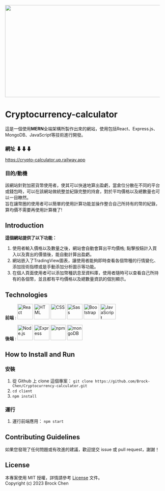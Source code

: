 <div align="center">
	<img src="https://user-images.githubusercontent.com/127864312/236005587-fc2aef54-bb6a-462a-9158-cddc54fbca6c.jpg" alt="Editor" width="1300" height="300">
</div>

# Cryptocurrency-calculator
這是一個使用**MERN**全端架構所製作出來的網站，使用包括React、Express.js、MongoDB、JavaScript等技術進行開發。<br/>

### 網址 ⬇⬇⬇
https://crypto-calculator.up.railway.app

### 目的/動機
該網站針對加密貨幣使用者，使其可以快速地算出盈虧，當倉位分散在不同的平台或錢包時，可以在該網站做統整並紀錄完整的持倉，對於平均價格以及總數量也可以一目瞭然。<br/>
旨在讓幣圈的使用者可以簡單的使用計算功能並操作整合自己所持有的幣的紀錄，算均價不需要再使用計算機了!

## Introduction
**這個網站提供了以下功能：**
1. 使用者輸入價格以及數量之後，網站會自動會算出平均價格; 點擊按鈕計入買入以及賣出的價值後，能自動計算出盈虧。
2. 網站嵌入了TradingView圖表，讓使用者能夠即時查看各個幣種的行情變化、添加技術指標或是手動添加分析圖示等功能。
3. 在個人頁面使用者可以添加幣種訊息至資料庫，使用者隨時可以查看自己所持有的各個幣，並且都有平均價格以及總數量資訊的個別顯示。

## Technologies
**前端** : <img height="50" src="https://user-images.githubusercontent.com/25181517/183897015-94a058a6-b86e-4e42-a37f-bf92061753e5.png" alt="React" title="React" />
<img height="50" src="https://user-images.githubusercontent.com/25181517/192158954-f88b5814-d510-4564-b285-dff7d6400dad.png" alt="HTML" title="HTML" />
<img height="50" src="https://user-images.githubusercontent.com/25181517/183898674-75a4a1b1-f960-4ea9-abcb-637170a00a75.png" alt="CSS" title="CSS" />
<img height="50" src="https://user-images.githubusercontent.com/25181517/192158956-48192682-23d5-4bfc-9dfb-6511ade346bc.png" alt="Sass" title="Sass" />
<img height="50" src="https://user-images.githubusercontent.com/25181517/183898054-b3d693d4-dafb-4808-a509-bab54cf5de34.png" alt="Bootstrap" title="Bootstrap" />
<img height="50" src="https://user-images.githubusercontent.com/25181517/117447155-6a868a00-af3d-11eb-9cfe-245df15c9f3f.png" alt="JavaScript" title="JavaScript" /><br/>


**後端** : <img height="50" src="https://user-images.githubusercontent.com/25181517/183568594-85e280a7-0d7e-4d1a-9028-c8c2209e073c.png" alt="Node.js" title="Node.js" />
<img height="50" src="https://user-images.githubusercontent.com/25181517/183859966-a3462d8d-1bc7-4880-b353-e2cbed900ed6.png" alt="Express" title="Express" />
<img height="50" src="https://user-images.githubusercontent.com/25181517/121401671-49102800-c959-11eb-9f6f-74d49a5e1774.png" alt="npm" title="npm" />
<img height="50" src="https://user-images.githubusercontent.com/25181517/182884177-d48a8579-2cd0-447a-b9a6-ffc7cb02560e.png" alt="mongoDB" title="mongoDB" />

## How to Install and Run
### 安裝

1. 從 Github 上 clone 這個專案：
`git clone https://github.com/Brock-Chen/Cryptocurrency-calculator.git`
2. `cd client`
3. `npm install`

### 運行

1. 運行前端應用：
`npm start`

## Contributing Guidelines
如果您發現了任何問題或有改進的建議，歡迎提交 issue 或 pull request，謝謝！

## License
本專案使用 MIT 授權，詳情請參考 [License](https://github.com/FlowiseAI/Flowise/blob/main/LICENSE.md) 文件。<br/>
Copyright (c) 2023 Brock Chen
